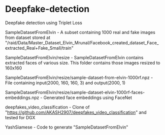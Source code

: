 # Deepfake-detection
Deepfake detection using Triplet Loss

SampleDatasetFromElvin - A subset containing 1000 real and fake images from dataset stored at "/raid/Data/Master_Dataset_Elvin_Mrunal/Facebook_created_dataset_Face_extracted_Real+Fake_Small/train"

SampleDatasetFromElvin/resize - SampleDatasetFromElvin contains extracted faces of various size. This folder contains those images resized to 160x160

SampleDatasetFromElvin/resize/sample-dataset-from-elvin-1000rf.npz - File containing input(2000, 160, 160, 3) and output(2000, 1)

SampleDatasetFromElvin/resize/sample-dataset-elvin-1000rf-faces-embeddings.npz - Generated face embeddings using FaceNet

deepfakes_video_classification - Clone of "https://github.com/AKASH2907/deepfakes_video_classification" and tested for DGX

YashSiamese - Code to generate "SampleDatasetFromElvin"
